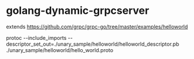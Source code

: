 # golang-dynamic-grpcserver

extends
https://github.com/grpc/grpc-go/tree/master/examples/helloworld


protoc --include_imports --descriptor_set_out=./unary_sample/helloworld/helloworld_descriptor.pb ./unary_sample/helloworld/hello_world.proto